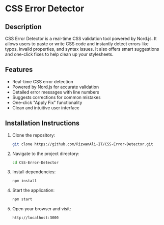 # CSS Error Detector

## Description
CSS Error Detector is a real-time CSS validation tool powered by Nord.js. It allows users to paste or write CSS code and instantly detect errors like typos, invalid properties, and syntax issues. It also offers smart suggestions and one-click fixes to help clean up your stylesheets.

## Features
- Real-time CSS error detection
- Powered by Nord.js for accurate validation
- Detailed error messages with line numbers
- Suggests corrections for common mistakes
- One-click "Apply Fix" functionality
- Clean and intuitive user interface

## Installation Instructions
1. Clone the repository:
   ```bash
   git clone https://github.com/RizwanAli-IT/CSS-Error-Detector.git

2. Navigate to the project directory:
   ```bash
   cd CSS-Error-Detector

3. Install dependencies:
   ```bash
   npm install

4. Start the application:
   ```bash
   npm start

5. Open your browser and visit:
   ```bash
   http://localhost:3000

